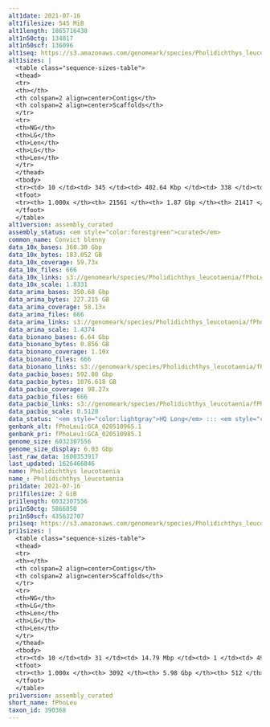 ```yaml
---
alt1date: 2021-07-16
alt1filesize: 545 MiB
alt1length: 1865716438
alt1n50ctg: 134817
alt1n50scf: 136096
alt1seq: https://s3.amazonaws.com/genomeark/species/Pholidichthys_leucotaenia/fPhoLeu1/assembly_curated/fPhoLeu1.alt.cur.20210716.fasta.gz
alt1sizes: |
  <table class="sequence-sizes-table">
  <thead>
  <tr>
  <th></th>
  <th colspan=2 align=center>Contigs</th>
  <th colspan=2 align=center>Scaffolds</th>
  </tr>
  <tr>
  <th>NG</th>
  <th>LG</th>
  <th>Len</th>
  <th>LG</th>
  <th>Len</th>
  </tr>
  </thead>
  <tbody>
  <tr><td> 10 </td><td> 345 </td><td> 402.64 Kbp </td><td> 338 </td><td> 407.13 Kbp </td></tr>  <tr><td> 20 </td><td> 894 </td><td> 292.31 Kbp </td><td> 881 </td><td> 295.16 Kbp </td></tr>  <tr><td> 30 </td><td> 1627 </td><td> 223.33 Kbp </td><td> 1607 </td><td> 225.41 Kbp </td></tr>  <tr><td> 40 </td><td> 2577 </td><td> 173.94 Kbp </td><td> 2548 </td><td> 175.64 Kbp </td></tr>  <tr style="background-color:#cccccc;"><td> 50 </td><td> 3800 </td><td> 134.82 Kbp </td><td> 3760 </td><td> 136.10 Kbp </td></tr>  <tr><td> 60 </td><td> 5378 </td><td> 103.86 Kbp </td><td> 5325 </td><td> 104.65 Kbp </td></tr>  <tr><td> 70 </td><td> 7466 </td><td> 77.06 Kbp </td><td> 7396 </td><td> 77.67 Kbp </td></tr>  <tr><td> 80 </td><td> 10324 </td><td> 55.33 Kbp </td><td> 10232 </td><td> 55.73 Kbp </td></tr>  <tr><td> 90 </td><td> 14419 </td><td> 37.83 Kbp </td><td> 14306 </td><td> 37.98 Kbp </td></tr>  <tr><td> 100 </td><td> 21560 </td><td> 203  bp </td><td> 21416 </td><td> 203  bp </td></tr>  </tbody>
  <tfoot>
  <tr><th> 1.000x </th><th> 21561 </th><th> 1.87 Gbp </th><th> 21417 </th><th> 1.87 Gbp </th></tr>
  </tfoot>
  </table>
alt1version: assembly_curated
assembly_status: <em style="color:forestgreen">curated</em>
common_name: Convict blenny
data_10x_bases: 360.30 Gbp
data_10x_bytes: 183.052 GB
data_10x_coverage: 59.73x
data_10x_files: 666
data_10x_links: s3://genomeark/species/Pholidichthys_leucotaenia/fPhoLeu1/genomic_data/10x/<br>
data_10x_scale: 1.8331
data_arima_bases: 350.68 Gbp
data_arima_bytes: 227.215 GB
data_arima_coverage: 58.13x
data_arima_files: 666
data_arima_links: s3://genomeark/species/Pholidichthys_leucotaenia/fPhoLeu1/genomic_data/arima/<br>
data_arima_scale: 1.4374
data_bionano_bases: 6.64 Gbp
data_bionano_bytes: 0.856 GB
data_bionano_coverage: 1.10x
data_bionano_files: 666
data_bionano_links: s3://genomeark/species/Pholidichthys_leucotaenia/fPhoLeu1/genomic_data/bionano/<br>
data_pacbio_bases: 592.80 Gbp
data_pacbio_bytes: 1076.618 GB
data_pacbio_coverage: 98.27x
data_pacbio_files: 666
data_pacbio_links: s3://genomeark/species/Pholidichthys_leucotaenia/fPhoLeu1/genomic_data/pacbio/<br>
data_pacbio_scale: 0.5128
data_status: '<em style="color:lightgray">HQ Long</em> ::: <em style="color:forestgreen">Long</em> ::: <em style="color:forestgreen">Short</em> ::: <em style="color:forestgreen">Phasing</em> ::: <em style="color:forestgreen">Scaffolding</em>'
genbank_alt: fPhoLeu1:GCA_020510965.1
genbank_pri: fPhoLeu1:GCA_020510985.1
genome_size: 6032307556
genome_size_display: 6.03 Gbp
last_raw_data: 1600353917
last_updated: 1626466846
name: Pholidichthys leucotaenia
name_: Pholidichthys_leucotaenia
pri1date: 2021-07-16
pri1filesize: 2 GiB
pri1length: 6032307556
pri1n50ctg: 5866050
pri1n50scf: 435632707
pri1seq: https://s3.amazonaws.com/genomeark/species/Pholidichthys_leucotaenia/fPhoLeu1/assembly_curated/fPhoLeu1.pri.cur.20210716.fasta.gz
pri1sizes: |
  <table class="sequence-sizes-table">
  <thead>
  <tr>
  <th></th>
  <th colspan=2 align=center>Contigs</th>
  <th colspan=2 align=center>Scaffolds</th>
  </tr>
  <tr>
  <th>NG</th>
  <th>LG</th>
  <th>Len</th>
  <th>LG</th>
  <th>Len</th>
  </tr>
  </thead>
  <tbody>
  <tr><td> 10 </td><td> 31 </td><td> 14.79 Mbp </td><td> 1 </td><td> 492.90 Mbp </td></tr>  <tr><td> 20 </td><td> 79 </td><td> 11.01 Mbp </td><td> 2 </td><td> 492.01 Mbp </td></tr>  <tr><td> 30 </td><td> 139 </td><td> 9.16 Mbp </td><td> 3 </td><td> 481.60 Mbp </td></tr>  <tr><td> 40 </td><td> 212 </td><td> 7.38 Mbp </td><td> 4 </td><td> 467.51 Mbp </td></tr>  <tr style="background-color:#cccccc;"><td> 50 </td><td> 303 </td><td style="background-color:#88ff88;"> 5.87 Mbp </td><td> 6 </td><td style="background-color:#88ff88;"> 435.63 Mbp </td></tr>  <tr><td> 60 </td><td> 415 </td><td> 4.78 Mbp </td><td> 7 </td><td> 429.46 Mbp </td></tr>  <tr><td> 70 </td><td> 560 </td><td> 3.58 Mbp </td><td> 9 </td><td> 358.93 Mbp </td></tr>  <tr><td> 80 </td><td> 758 </td><td> 2.56 Mbp </td><td> 10 </td><td> 333.31 Mbp </td></tr>  <tr><td> 90 </td><td> 1067 </td><td> 1.41 Mbp </td><td> 12 </td><td> 306.32 Mbp </td></tr>  <tr><td> 100 </td><td> 3091 </td><td> 55  bp </td><td> 511 </td><td> 766  bp </td></tr>  </tbody>
  <tfoot>
  <tr><th> 1.000x </th><th> 3092 </th><th> 5.98 Gbp </th><th> 512 </th><th> 6.03 Gbp </th></tr>
  </tfoot>
  </table>
pri1version: assembly_curated
short_name: fPhoLeu
taxon_id: 390368
---
```

